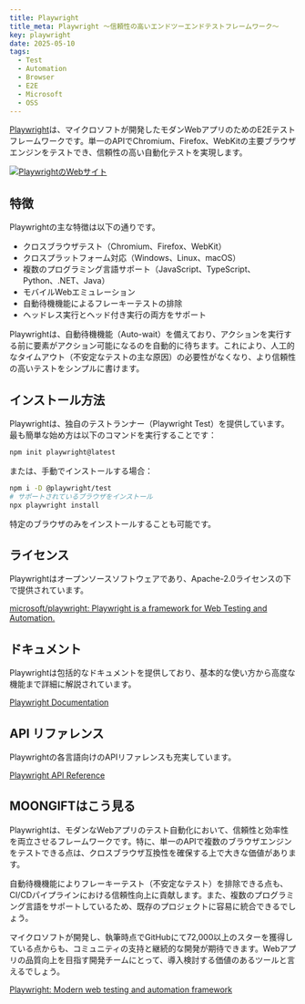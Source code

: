 ```yaml
---
title: Playwright
title_meta: Playwright 〜信頼性の高いエンドツーエンドテストフレームワーク〜
key: playwright
date: 2025-05-10
tags:
  - Test
  - Automation
  - Browser
  - E2E
  - Microsoft
  - OSS
---
```


[Playwright](https://playwright.dev/)は、マイクロソフトが開発したモダンWebアプリのためのE2Eテストフレームワークです。単一のAPIでChromium、Firefox、WebKitの主要ブラウザエンジンをテストでき、信頼性の高い自動化テストを実現します。

[![PlaywrightのWebサイト](/img/services/playwright.jpg)](https://playwright.dev/)

<!--more-->

## 特徴

Playwrightの主な特徴は以下の通りです。

- クロスブラウザテスト（Chromium、Firefox、WebKit）
- クロスプラットフォーム対応（Windows、Linux、macOS）
- 複数のプログラミング言語サポート（JavaScript、TypeScript、Python、.NET、Java）
- モバイルWebエミュレーション
- 自動待機機能によるフレーキーテストの排除
- ヘッドレス実行とヘッド付き実行の両方をサポート

Playwrightは、自動待機機能（Auto-wait）を備えており、アクションを実行する前に要素がアクション可能になるのを自動的に待ちます。これにより、人工的なタイムアウト（不安定なテストの主な原因）の必要性がなくなり、より信頼性の高いテストをシンプルに書けます。

## インストール方法

Playwrightは、独自のテストランナー（Playwright Test）を提供しています。最も簡単な始め方は以下のコマンドを実行することです：

```bash
npm init playwright@latest
```

または、手動でインストールする場合：

```bash
npm i -D @playwright/test
# サポートされているブラウザをインストール
npx playwright install
```

特定のブラウザのみをインストールすることも可能です。

## ライセンス

Playwrightはオープンソースソフトウェアであり、Apache-2.0ライセンスの下で提供されています。

[microsoft/playwright: Playwright is a framework for Web Testing and Automation.](https://github.com/microsoft/playwright)

## ドキュメント

Playwrightは包括的なドキュメントを提供しており、基本的な使い方から高度な機能まで詳細に解説されています。

[Playwright Documentation](https://playwright.dev/docs/intro)

## API リファレンス

Playwrightの各言語向けのAPIリファレンスも充実しています。

[Playwright API Reference](https://playwright.dev/docs/api/class-playwright)

## MOONGIFTはこう見る

Playwrightは、モダンなWebアプリのテスト自動化において、信頼性と効率性を両立させるフレームワークです。特に、単一のAPIで複数のブラウザエンジンをテストできる点は、クロスブラウザ互換性を確保する上で大きな価値があります。

自動待機機能によりフレーキーテスト（不安定なテスト）を排除できる点も、CI/CDパイプラインにおける信頼性向上に貢献します。また、複数のプログラミング言語をサポートしているため、既存のプロジェクトに容易に統合できるでしょう。

マイクロソフトが開発し、執筆時点でGitHubにて72,000以上のスターを獲得している点からも、コミュニティの支持と継続的な開発が期待できます。Webアプリの品質向上を目指す開発チームにとって、導入検討する価値のあるツールと言えるでしょう。

[Playwright: Modern web testing and automation framework](https://playwright.dev/)